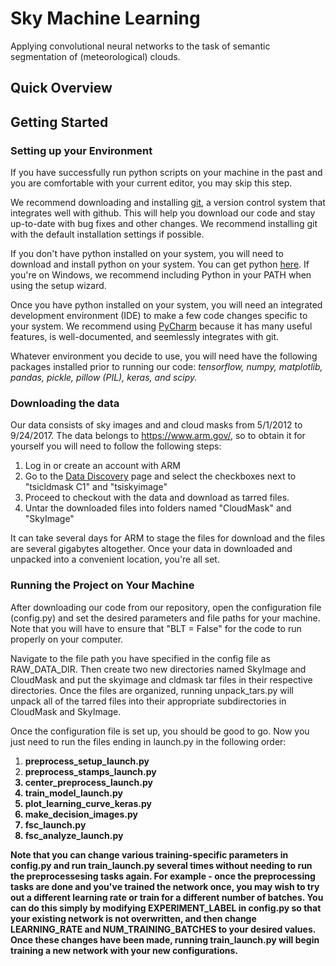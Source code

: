 # Sky Machine Learning

Applying convolutional neural networks to the task of semantic segmentation of (meteorological) clouds. 


## Quick Overview

## Getting Started

### Setting up your Environment

If you have successfully run python scripts on your machine in the past and you are comfortable with your current editor, you may skip this step. 

We recommend downloading and installing <a href="https://git-scm.com/downloads">git</a>, a version control system that integrates well with github. This will help you download our code and stay up-to-date with bug fixes and other changes. We recommend installing git with the default installation settings if possible. 

If you don't have python installed on your system, you will need to download and install python on your system. You can get python <a href="https://www.python.org/downloads/">here</a>. If you're on Windows, we recommend including Python in your PATH when using the setup wizard.

Once you have python installed on your system, you will need an integrated development environment (IDE) to make a few code changes specific to your system. We recommend using <a href="https://www.jetbrains.com/pycharm/download/">PyCharm</a> because it has many useful features, is well-documented, and seemlessly integrates with git. 

Whatever environment you decide to use, you will need have the following packages installed prior to running our code: <i>tensorflow, numpy, matplotlib, pandas, pickle, pillow (PIL), keras, and scipy.</i>


### Downloading the data
Our data consists of sky images and and cloud masks from 5/1/2012 to 9/24/2017. The data belongs to <a href="https://www.arm.gov/">https://www.arm.gov/</a>, so to obtain it for yourself you will need to follow the following steps:
<ol>
  <li>Log in or create an account with ARM</li>
  <li>Go to the <a href="https://www.archive.arm.gov/discovery/#v/results/s/fsite::sgp.P/ffac::sgp.C1/fdpl::sgptsicldmaskC1.a1/fdpl::sgptsiskyimageC1.a1">Data Discovery</a> page and select the checkboxes next to "tsicldmask C1" and "tsiskyimage" </li>
  <li>Proceed to checkout with the data and download as tarred files.</li>
  <li>Untar the downloaded files into folders named "CloudMask" and "SkyImage"</li>
</ol>

It can take several days for ARM to stage the files for download and the files are several gigabytes altogether. Once your data in downloaded and unpacked into a convenient location, you're all set.

### Running the Project on Your Machine

After downloading our code from our repository, open the configuration file (config.py) and set the desired parameters and file paths for your machine. Note that you will have to ensure that "BLT = False" for the code to run properly on your computer.

Navigate to the file path you have specified in the config file as RAW_DATA_DIR. Then create two new directories named SkyImage and CloudMask and put the skyimage and cldmask tar files in their respective directories. Once the files are organized, running unpack_tars.py will unpack all of the tarred files into their appropriate subdirectories in CloudMask and SkyImage.

Once the configuration file is set up, you should be good to go. Now you just need to run the files ending in launch.py in the following order:
<ol>
  <li> <strong>preprocess_setup_launch.py</strong></li>
  <li><strong>preprocess_stamps_launch.py<a/strong></li>
  <li><strong>center_preprocess_launch.py</strong></li>
  <li><strong>train_model_launch.py</strong></li>
  <li><strong>plot_learning_curve_keras.py</strong></li>
  <li><strong>make_decision_images.py</strong></li>
  <li><strong>fsc_launch.py</strong></li>
  <li><strong>fsc_analyze_launch.py</strong></li> 
</ol>

Note that you can change various training-specific parameters in config.py and run train_launch.py several times without needing to run the preprocessesing tasks again. For example - once the preprocessing tasks are done and you've trained the network once, you may wish to try out a different learning rate or train for a different number of batches. You can do this simply by modifying EXPERIMENT_LABEL in config.py so that your existing network is not overwritten, and then change LEARNING_RATE and NUM_TRAINING_BATCHES to your desired values. Once these changes have been made, running train_launch.py will begin training a new network with your new configurations.
